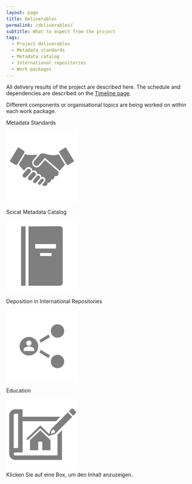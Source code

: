 ```yaml
---
layout: page
title: Deliverables
permalink: /deliverables/
subtitle: What to expect from the project
tags:
  - Project deliverables
  - Metadata standards
  - Metadata catalog
  - International repositories
  - Work packages
---
```


All delivery results of the project are described here. The schedule and dependencies are described on the <a href="/timeline">Timeline page</a>.

Different components or organisational topics are being worked on within each work package.

<html lang="en">
<head>
    <meta charset="UTF-8">
    <meta name="viewport" content="width=device-width, initial-scale=1.0">
    <title>Deliverables</title>
</head>
<body>

<div class="deliverable-container">
    <div class="deliverable-box" id="box-1" onclick="showContent(1, false)">
        <p class="deliverable-box-text">Metadata Standards</p>
        <img src="/assets/img/wp/WP1.svg" alt="Metadata Standards Image">
    </div>
    <div class="deliverable-box" id="box-2" onclick="showContent(2, false)">
        <p class="deliverable-box-text">Scicat Metadata Catalog</p>
        <img src="/assets/img/wp/WP2.svg" alt="Scicat Metadata Catalog Image">
    </div>
    <div class="deliverable-box" id="box-3" onclick="showContent(3, false)">
        <p class="deliverable-box-text">Deposition in International Repositories</p>
        <img src="/assets/img/wp/WP3.svg" alt="Deposition in International Repositories Image">
    </div>
    <div class="deliverable-box" id="box-4" onclick="showContent(4, false)">
        <p class="deliverable-box-text">Education</p>
        <img src="/assets/img/wp/WP4.svg" alt="User Training, Outreach and Sustainability Image">
    </div>
</div>

<div id="deliverable-content" class="deliverable-content">
    Klicken Sie auf eine Box, um den Inhalt anzuzeigen.
</div>

<script>
    function showContent(boxNumber, init) {
        const urls = {
            1: '/deliverable-wp1/',
            2: '/deliverable-wp2/',
            3: '/deliverable-wp3/',
            4: '/deliverable-wp4/',
        };

        fetch(urls[boxNumber])
            .then(response => response.text())
            .then(data => {
                const parser = new DOMParser();
                const doc = parser.parseFromString(data, 'text/html');
                const mainContent = doc.querySelector('div[role="main"]');
                if (mainContent) {
                    const innerDiv = mainContent.querySelector('div');
                    const innerInnerDiv = innerDiv.querySelector('div');
                    if (innerInnerDiv) {
                        document.getElementById('deliverable-content').innerHTML = innerInnerDiv.innerHTML;
                    } else {
                        document.getElementById('deliverable-content').innerHTML = 'The inner content could not be found.';
                    }
                } else {
                    document.getElementById('deliverable-content').innerHTML = 'The content could not be found.';
                }

                // Highlight active box
                const boxes = document.querySelectorAll('.deliverable-box');
                boxes.forEach(box => box.classList.remove('active'));
                boxes[boxNumber - 1].classList.add('active');

                if (!init) {
                    const element = document.getElementById('deliverable-content');
                    const yOffset = -100; // Höhe des Offsets, z.B. die Höhe der Menüleiste
                    const y = element.getBoundingClientRect().top + window.pageYOffset + yOffset;
                    window.scrollTo({ top: y, behavior: 'smooth' });
                }

            })
            .catch(error => {
                document.getElementById('deliverable-content').innerHTML = 'The content could not be found.';
                console.error('Error fetching content:', error);
            });
    }

    // Automatically select Box 1 when the page loads
    document.addEventListener('DOMContentLoaded', () => {
        showContent(1, true);
    });
</script>

</body>
</html>
